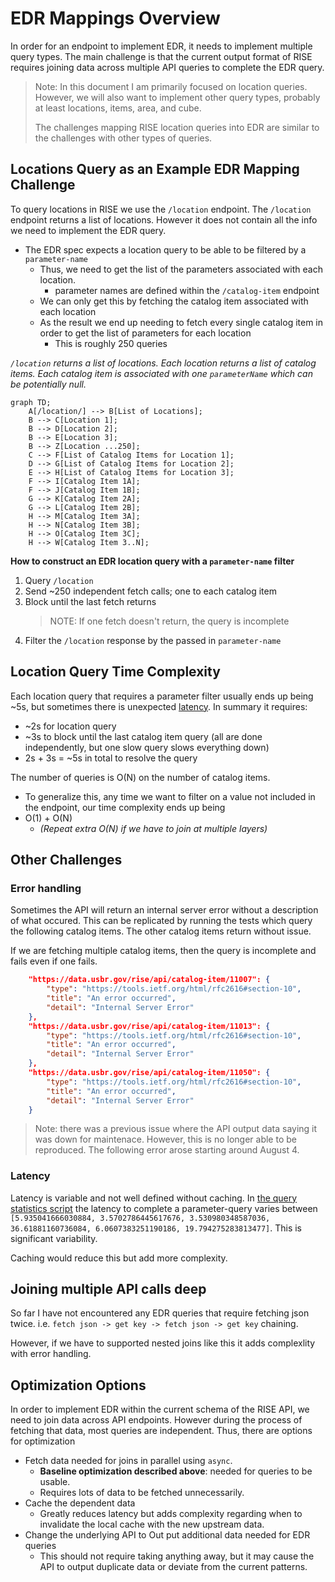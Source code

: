 # EDR Mappings Overview


In order for an endpoint to implement EDR, it needs to implement multiple query types. The main challenge is that the current output format of RISE requires joining data across multiple API queries to complete the EDR query.

> Note: In this document I am primarily focused on location queries. However, we will also want to implement other query types, probably at least locations, items, area, and cube. 
> 
> The challenges mapping RISE location queries into EDR are similar to the challenges with other types of queries. 

## Locations Query as an Example EDR Mapping Challenge

To query locations in RISE we use the `/location` endpoint. The `/location` endpoint returns a list of locations. However it does not contain all the info we need to implement the EDR query. 

- The EDR spec expects a location query to be able to be filtered by a `parameter-name` 
    - Thus, we need to get the list of the parameters associated with each location. 
        - parameter names are defined within the `/catalog-item` endpoint
    - We can only get this by fetching the catalog item associated with each location
    - As the result we end up needing to fetch every single catalog item in order to get the list of parameters for each location
        - This is roughly 250 queries

_`/location` returns a list of locations. Each location returns a list of catalog items. Each catalog item is associated with one `parameterName` which can be potentially null._

```mermaid
graph TD;
    A[/location/] --> B[List of Locations];
    B --> C[Location 1];
    B --> D[Location 2];
    B --> E[Location 3];
    B --> Z[Location ...250];
    C --> F[List of Catalog Items for Location 1];
    D --> G[List of Catalog Items for Location 2];
    E --> H[List of Catalog Items for Location 3];
    F --> I[Catalog Item 1A];
    F --> J[Catalog Item 1B];
    G --> K[Catalog Item 2A];
    G --> L[Catalog Item 2B];
    H --> M[Catalog Item 3A];
    H --> N[Catalog Item 3B];
    H --> O[Catalog Item 3C];
    H --> W[Catalog Item 3..N];

```

**How to construct an EDR location query with a `parameter-name` filter**

1. Query `/location`
2. Send ~250 independent fetch calls; one to each catalog item
3. Block until the last fetch returns
    > NOTE: If one fetch doesn't return, the query is incomplete
4. Filter the `/location` response by the passed in `parameter-name`

    
## Location Query Time Complexity

Each location query that requires a parameter filter usually ends up being ~5s, but sometimes there is unexpected [latency](#latency). In summary it requires:

- ~2s for location query
- ~3s to block until the last catalog item query (all are done independently, but one slow query slows everything down)
- 2s + 3s = ~5s in total to resolve the query

The number of queries is O(N) on the number of catalog items. 
- To generalize this, any time we want to filter on a value not included in the endpoint, our time complexity ends up being
- O(1) + O(N) 
    - _(Repeat extra O(N) if we have to join at multiple layers)_


## Other Challenges

### Error handling

Sometimes the API will return an internal server error without a description of what occured. This can be replicated by running the tests which query the following catalog items. The other catalog items return without issue.

If we are fetching multiple catalog items, then the query is incomplete and fails even if one fails.

```json
    "https://data.usbr.gov/rise/api/catalog-item/11007": {
        "type": "https://tools.ietf.org/html/rfc2616#section-10",
        "title": "An error occurred",
        "detail": "Internal Server Error"
    },
    "https://data.usbr.gov/rise/api/catalog-item/11013": {
        "type": "https://tools.ietf.org/html/rfc2616#section-10",
        "title": "An error occurred",
        "detail": "Internal Server Error"
    },
    "https://data.usbr.gov/rise/api/catalog-item/11050": {
        "type": "https://tools.ietf.org/html/rfc2616#section-10",
        "title": "An error occurred",
        "detail": "Internal Server Error"
    }
```

> Note: there was a previous issue where the API output data saying it was down for maintenace. However, this is no longer able to be reproduced. The following error arose starting around August 4.

### Latency

Latency is variable and not well defined without caching. In [the query statistics script](./location_query_statistics.py) the latency to complete a parameter-query varies between `[5.935041666030884, 3.5702786445617676, 3.530980348587036, 36.61881160736084, 6.0607383251190186, 19.794275283813477]`. This is significant variability.

Caching would reduce this but add more complexity.

## Joining multiple API calls deep

So far I have not encountered any EDR queries that require fetching json twice. i.e. `fetch json -> get key -> fetch json -> get key` chaining.

However, if we have to supported nested joins like this it adds complexlity with error handling. 

## Optimization Options

In order to implement EDR within the current schema of the RISE API, we need to join data across API endpoints. However during the process of fetching that data, most queries are independent.  Thus, there are options for optimization

- Fetch data needed for joins in parallel using `async`. 
    - **Baseline optimization described above**: needed for queries to be usable. 
    - Requires lots of data to be fetched unnecessarily.
- Cache the dependent data
    - Greatly reduces latency but adds complexity regarding when to invalidate the local cache with the new upstream data.
- Change the underlying API to Out put additional data needed for EDR queries
    - This should not require taking anything away, but it may cause the API to output duplicate data or deviate from the current patterns. 






